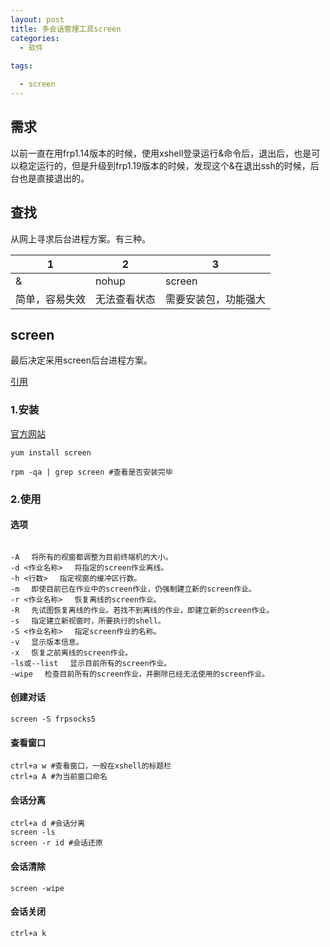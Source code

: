 ```yaml
---
layout: post
title: 多会话管理工具screen
categories: 
  - 软件
  
tags:

  - screen
---
```



## 需求

以前一直在用frp1.14版本的时候，使用xshell登录运行&命令后，退出后，也是可以稳定运行的，但是升级到frp1.19版本的时候，发现这个&在退出ssh的时候，后台也是直接退出的。

## 查找

从网上寻求后台进程方案。有三种。

| 1| 2 |3 |
|--- |---|---|
|&|nohup|screen|
|简单，容易失效|无法查看状态|需要安装包，功能强大|

## screen

最后决定采用screen后台进程方案。

[引用](http://man.linuxde.net/screen)

### 1.安装

[官方网站](http://www.gnu.org/software/screen/)

```
yum install screen

rpm -qa | grep screen #查看是否安装完毕
```
<!-- more --> 

### 2.使用

#### 选项

```

-A 　将所有的视窗都调整为目前终端机的大小。
-d <作业名称> 　将指定的screen作业离线。
-h <行数> 　指定视窗的缓冲区行数。
-m 　即使目前已在作业中的screen作业，仍强制建立新的screen作业。
-r <作业名称> 　恢复离线的screen作业。
-R 　先试图恢复离线的作业。若找不到离线的作业，即建立新的screen作业。
-s 　指定建立新视窗时，所要执行的shell。
-S <作业名称> 　指定screen作业的名称。
-v 　显示版本信息。
-x 　恢复之前离线的screen作业。
-ls或--list 　显示目前所有的screen作业。
-wipe 　检查目前所有的screen作业，并删除已经无法使用的screen作业。
```
#### 创建对话

```
screen -S frpsocks5
```

#### 查看窗口

```
ctrl+a w #查看窗口，一般在xshell的标题栏
ctrl+a A #为当前窗口命名
```

#### 会话分离

```
ctrl+a d #会话分离
screen -ls
screen -r id #会话还原
```

#### 会话清除

```
screen -wipe
```
#### 会话关闭
```
ctrl+a k
```




